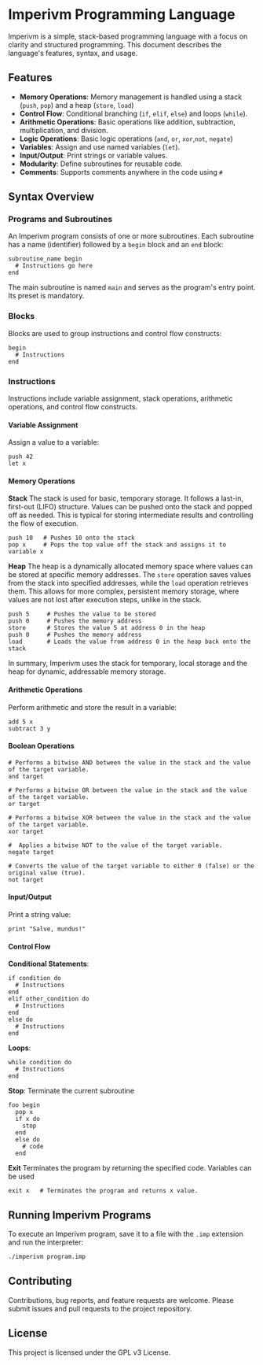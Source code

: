 # Imperivm Programming Language

Imperivm is a simple, stack-based programming language with a focus on clarity and structured programming. This document
describes the language's features, syntax, and usage.

## Features

- **Memory Operations**: Memory management is handled using a stack (`push`, `pop`) and a heap (`store`, `load`)
- **Control Flow**: Conditional branching (`if`, `elif`, `else`) and loops (`while`).
- **Arithmetic Operations**: Basic operations like addition, subtraction, multiplication, and division.
- **Logic Operations**: Basic logic operations (`and`, `or`, `xor`,`not`, `negate`)
- **Variables**: Assign and use named variables (`let`).
- **Input/Output**: Print strings or variable values.
- **Modularity**: Define subroutines for reusable code.
- **Comments**: Supports comments anywhere in the code using `#`

## Syntax Overview

### Programs and Subroutines

An Imperivm program consists of one or more subroutines. Each subroutine has a name (identifier) followed by a `begin`
block and an `end` block:

```imperivm
subroutine_name begin
  # Instructions go here
end
```

The main subroutine is named `main` and serves as the program's entry point. Its preset is mandatory.

### Blocks

Blocks are used to group instructions and control flow constructs:

```imperivm
begin
  # Instructions
end
```

### Instructions

Instructions include variable assignment, stack operations, arithmetic operations, and control flow constructs.

#### Variable Assignment

Assign a value to a variable:

```imperivm
push 42
let x
```


#### Memory Operations

**Stack**
The stack is used for basic, temporary storage. It follows a last-in, first-out (LIFO) structure.
Values can be pushed onto the stack and popped off as needed.
This is typical for storing intermediate results and controlling the flow of execution.

```imperivm
push 10   # Pushes 10 onto the stack
pop x     # Pops the top value off the stack and assigns it to variable x
```

**Heap**
The heap is a dynamically allocated memory space where values can be stored at specific memory addresses.
The `store` operation saves values from the stack into specified addresses, while the `load` operation retrieves them.
This allows for more complex, persistent memory storage, where values are not lost after execution steps, unlike in the
stack.

```
push 5     # Pushes the value to be stored
push 0     # Pushes the memory address
store      # Stores the value 5 at address 0 in the heap
push 0     # Pushes the memory address
load       # Loads the value from address 0 in the heap back onto the stack
```

In summary, Imperivm uses the stack for temporary, local storage and the heap for dynamic, addressable memory storage.

#### Arithmetic Operations

Perform arithmetic and store the result in a variable:

```imperivm
add 5 x
subtract 3 y
```

#### Boolean Operations

```
# Performs a bitwise AND between the value in the stack and the value of the target variable.
and target
```

```
# Performs a bitwise OR between the value in the stack and the value of the target variable.
or target
```

```
# Performs a bitwise XOR between the value in the stack and the value of the target variable.
xor target
```

```
#  Applies a bitwise NOT to the value of the target variable.
negate target
```

```
# Converts the value of the target variable to either 0 (false) or the original value (true).
not target
```

#### Input/Output

Print a string value:

```imperivm
print "Salve, mundus!"
```

#### Control Flow

**Conditional Statements**:

```imperivm
if condition do
  # Instructions
end
elif other_condition do
  # Instructions
end
else do
  # Instructions
end
```

**Loops**:

```imperivm
while condition do
  # Instructions
end
```

**Stop**:
Terminate the current subroutine

```imperivm
foo begin
  pop x
  if x do
    stop
  end 
  else do
    # code
  end
```

**Exit**
Terminates the program by returning the specified code. Variables can be used

```imperivm
exit x   # Terminates the program and returns x value.
```

## Running Imperivm Programs

To execute an Imperivm program, save it to a file with the `.imp` extension and run the interpreter:

```bash
./imperivm program.imp
```

## Contributing

Contributions, bug reports, and feature requests are welcome. Please submit issues and pull requests to the project
repository.

## License

This project is licensed under the GPL v3 License.
